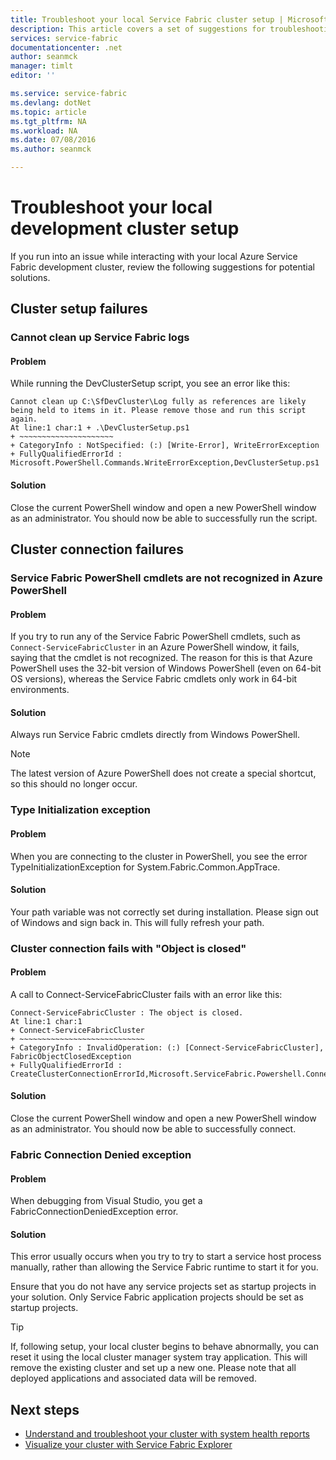 ```yaml
---
title: Troubleshoot your local Service Fabric cluster setup | Microsoft Docs
description: This article covers a set of suggestions for troubleshooting your local development cluster
services: service-fabric
documentationcenter: .net
author: seanmck
manager: timlt
editor: ''

ms.service: service-fabric
ms.devlang: dotNet
ms.topic: article
ms.tgt_pltfrm: NA
ms.workload: NA
ms.date: 07/08/2016
ms.author: seanmck

---
```

# Troubleshoot your local development cluster setup
If you run into an issue while interacting with your local Azure Service Fabric development cluster, review the following suggestions for potential solutions.

## Cluster setup failures
### Cannot clean up Service Fabric logs
#### Problem
While running the DevClusterSetup script, you see an error like this:

    Cannot clean up C:\SfDevCluster\Log fully as references are likely being held to items in it. Please remove those and run this script again.
    At line:1 char:1 + .\DevClusterSetup.ps1
    + ~~~~~~~~~~~~~~~~~~~~~
    + CategoryInfo : NotSpecified: (:) [Write-Error], WriteErrorException
    + FullyQualifiedErrorId : Microsoft.PowerShell.Commands.WriteErrorException,DevClusterSetup.ps1


#### Solution
Close the current PowerShell window and open a new PowerShell window as an administrator. You should now be able to successfully run the script.

## Cluster connection failures
### Service Fabric PowerShell cmdlets are not recognized in Azure PowerShell
#### Problem
If you try to run any of the Service Fabric PowerShell cmdlets, such as `Connect-ServiceFabricCluster` in an Azure PowerShell window, it fails, saying that the cmdlet is not recognized. The reason for this is that Azure PowerShell uses the 32-bit version of Windows PowerShell (even on 64-bit OS versions), whereas the Service Fabric cmdlets only work in 64-bit environments.

#### Solution
Always run Service Fabric cmdlets directly from Windows PowerShell.

> [!NOTE]
> The latest version of Azure PowerShell does not create a special shortcut, so this should no longer occur.
> 
> 

### Type Initialization exception
#### Problem
When you are connecting to the cluster in PowerShell, you see the error TypeInitializationException for System.Fabric.Common.AppTrace.

#### Solution
Your path variable was not correctly set during installation. Please sign out of Windows and sign back in. This will fully refresh your path.

### Cluster connection fails with "Object is closed"
#### Problem
A call to Connect-ServiceFabricCluster fails with an error like this:

    Connect-ServiceFabricCluster : The object is closed.
    At line:1 char:1
    + Connect-ServiceFabricCluster
    + ~~~~~~~~~~~~~~~~~~~~~~~~~~~~
    + CategoryInfo : InvalidOperation: (:) [Connect-ServiceFabricCluster], FabricObjectClosedException
    + FullyQualifiedErrorId : CreateClusterConnectionErrorId,Microsoft.ServiceFabric.Powershell.ConnectCluster

#### Solution
Close the current PowerShell window and open a new PowerShell window as an administrator. You should now be able to successfully connect.

### Fabric Connection Denied exception
#### Problem
When debugging from Visual Studio, you get a FabricConnectionDeniedException error.

#### Solution
This error usually occurs when you try to try to start a service host process manually, rather than allowing the Service Fabric runtime to start it for you.

Ensure that you do not have any service projects set as startup projects in your solution. Only Service Fabric application projects should be set as startup projects.

> [!TIP]
> If, following setup, your local cluster begins to behave abnormally, you can reset it using the local cluster manager system tray application. This will remove the existing cluster and set up a new one. Please note that all deployed applications and associated data will be removed.
> 
> 

## Next steps
* [Understand and troubleshoot your cluster with system health reports](service-fabric-understand-and-troubleshoot-with-system-health-reports.md)
* [Visualize your cluster with Service Fabric Explorer](service-fabric-visualizing-your-cluster.md)

